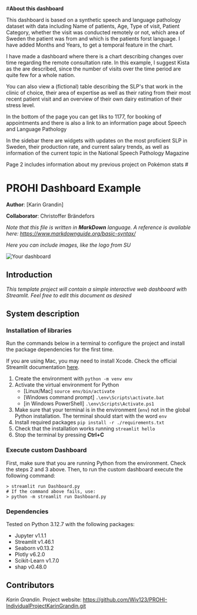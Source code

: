 #**About this dashboard**

This dashboard is based on a synthetic speech and language pathology dataset with data including Name of patients, Age, Type of visit, Patient Category, whether the visit was conducted remotely or not, which area of Sweden the patient was from and which is the patients forst language. I have added Months and Years, to get a temporal feature in the chart.

I have made a dashboard where there is a chart describing changes over time regarding the remote consultation rate. In this example, I suggest Kista as the are described, since the number of visits over the time period are quite few for a whole nation.

You can also view a (fictional) table describing the SLP's that work in the clinic of choice, their area of expertise as well as their rating from their most recent patient visit and an overview of their own dairy estimation of their stress level. 

In the bottom of the page you can get liks to 1177, for booking of appointments and there is also a link to an information page about Speech and Language Pathology

In the sidebar there are widgets with updates on the most proficient SLP in Sweden, their production rate, and current salary trends, as well as information of the current topic in the National Speech Pathology Magazine

Page 2 includes information about my previous project on Pokémon stats #


# PROHI Dashboard Example

**Author**: [Karin Grandin]
<!-- As main author, do not write anything in the line below.
The collaborator will edit the line below in GitHub -->
**Collaborator**: Christoffer Brändefors

_Note that this file is written in **MarkDown** language. A reference is available here: <https://www.markdownguide.org/basic-syntax/>_

_Here you can include images, like the logo from SU_

![Your dashboard](./assets/project-logo.jpg)

## Introduction

_This template project will contain a simple interactive web dashboard with Streamlit. Feel free to edit this document as desired_

## System description

### Installation of libraries

Run the commands below in a terminal to configure the project and install the package dependencies for the first time.

If you are using Mac, you may need to install Xcode. Check the official Streamlit documentation [here](https://docs.streamlit.io/get-started/installation/command-line#prerequisites).

1. Create the environment with `python -m venv env`
2. Activate the virtual environment for Python
   - [Linux/Mac] `source env/bin/activate` 
   - [Windows command prompt] `.\env\Scripts\activate.bat` 
   - [in Windows PowerShell] `.\env\Scripts\Activate.ps1`
3. Make sure that your terminal is in the environment (`env`) not in the global Python installation. The terminal should start with the word `env`
4. Install required packages `pip install -r ./requirements.txt`
5. Check that the installation works running `streamlit hello`
6. Stop the terminal by pressing **Ctrl+C**

### Execute custom Dashboard

First, make sure that you are running Python from the environment. Check the steps 2 and 3 above. Then, to run the custom dashboard execute the following command:

```
> streamlit run Dashboard.py
# If the command above fails, use:
> python -m streamlit run Dashboard.py
```

### Dependencies
Tested on Python 3.12.7 with the following packages:
  - Jupyter v1.1.1
  - Streamlit v1.46.1
  - Seaborn v0.13.2
  - Plotly v6.2.0
  - Scikit-Learn v1.7.0
  - shap v0.48.0

## Contributors
*Karin Grandin*. Project website: https://github.com/Wiv123/PROHI-IndividualProjectKarinGrandin.git
